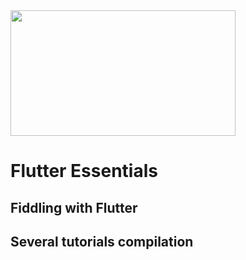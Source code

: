 <img src="https://www.adlibweb.com/wp-content/uploads/2021/12/Where-to-Find-and-Hire-Flutter-App-Developers-in-2022.jpeg" width="360" height="201"/>

# Flutter Essentials

## Fiddling with Flutter
## Several tutorials compilation
